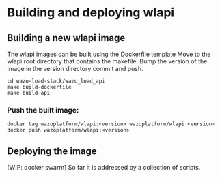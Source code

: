 # Building and deploying wlapi

## Building a new wlapi image
The wlapi images can be built using the Dockerfile template
Move to the wlapi root directory that contains the makefile.
Bump the version of the image in the version directory commit and push.
```
cd wazo-load-stack/wazo_load_api
make build-dockerfile
make build-api
```

### Push the built image:
```
docker tag wazoplatform/wlapi:<version> wazoplatform/wlapi:<version>
docker push wazoplatform/wlapi:<version>
```

## Deploying the image
[WIP: docker swarm]
So far it is addressed by a collection of scripts.
